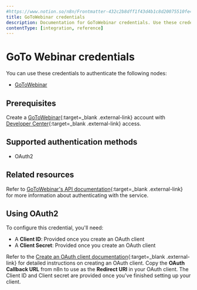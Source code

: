 ```yaml
---
#https://www.notion.so/n8n/Frontmatter-432c2b8dff1f43d4b1c8d20075510fe4
title: GoToWebinar credentials
description: Documentation for GoToWebinar credentials. Use these credentials to authenticate GoToWebinar in n8n, a workflow automation platform.
contentType: [integration, reference]
---
```


# GoTo Webinar credentials

You can use these credentials to authenticate the following nodes:

- [GoToWebinar](/integrations/builtin/app-nodes/n8n-nodes-base.gotowebinar/)

## Prerequisites

Create a [GoToWebinar](https://gotowebinar.com/){:target=_blank .external-link} account with [Developer Center](https://developer.goto.com/){:target=_blank .external-link} access.

## Supported authentication methods

- OAuth2

## Related resources

Refer to [GoToWebinar's API documentation](https://developer.goto.com/GoToWebinarV2){:target=_blank .external-link} for more information about authenticating with the service.

## Using OAuth2

To configure this credential, you'll need:

- A **Client ID**: Provided once you create an OAuth client
- A **Client Secret**: Provided once you create an OAuth client

Refer to the [Create an OAuth client documentation](https://developer.goto.com/guides/Get%20Started/02_HOW_createClient/){:target=_blank .external-link} for detailed instructions on creating an OAuth client. Copy the **OAuth Callback URL** from n8n to use as the **Redirect URI** in your OAuth client. The Client ID and Client secret are provided once you've finished setting up your client.

